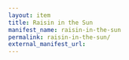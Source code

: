 ```yaml
---
layout: item
title: Raisin in the Sun
manifest_name: raisin-in-the-sun
permalink: raisin-in-the-sun/
external_manifest_url: 
---
```

<!-- Add an essay or interpretive material below this line,
using HTML or markdown.  Do not modify this file above this line -->
